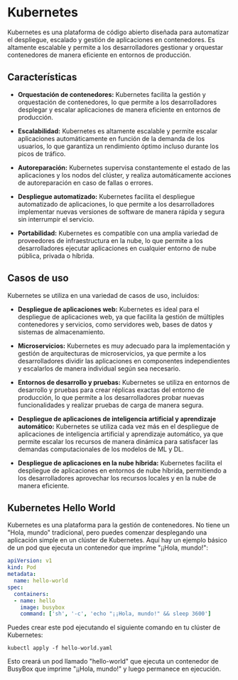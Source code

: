 # Kubernetes

Kubernetes es una plataforma de código abierto diseñada para automatizar el despliegue, escalado y gestión de aplicaciones en contenedores. Es altamente escalable y permite a los desarrolladores gestionar y orquestar contenedores de manera eficiente en entornos de producción.

## Características

- **Orquestación de contenedores:** Kubernetes facilita la gestión y orquestación de contenedores, lo que permite a los desarrolladores desplegar y escalar aplicaciones de manera eficiente en entornos de producción.

- **Escalabilidad:** Kubernetes es altamente escalable y permite escalar aplicaciones automáticamente en función de la demanda de los usuarios, lo que garantiza un rendimiento óptimo incluso durante los picos de tráfico.

- **Autoreparación:** Kubernetes supervisa constantemente el estado de las aplicaciones y los nodos del clúster, y realiza automáticamente acciones de autoreparación en caso de fallas o errores.

- **Despliegue automatizado:** Kubernetes facilita el despliegue automatizado de aplicaciones, lo que permite a los desarrolladores implementar nuevas versiones de software de manera rápida y segura sin interrumpir el servicio.

- **Portabilidad:** Kubernetes es compatible con una amplia variedad de proveedores de infraestructura en la nube, lo que permite a los desarrolladores ejecutar aplicaciones en cualquier entorno de nube pública, privada o híbrida.

## Casos de uso

Kubernetes se utiliza en una variedad de casos de uso, incluidos:

- **Despliegue de aplicaciones web:** Kubernetes es ideal para el despliegue de aplicaciones web, ya que facilita la gestión de múltiples contenedores y servicios, como servidores web, bases de datos y sistemas de almacenamiento.

- **Microservicios:** Kubernetes es muy adecuado para la implementación y gestión de arquitecturas de microservicios, ya que permite a los desarrolladores dividir las aplicaciones en componentes independientes y escalarlos de manera individual según sea necesario.

- **Entornos de desarrollo y pruebas:** Kubernetes se utiliza en entornos de desarrollo y pruebas para crear réplicas exactas del entorno de producción, lo que permite a los desarrolladores probar nuevas funcionalidades y realizar pruebas de carga de manera segura.

- **Despliegue de aplicaciones de inteligencia artificial y aprendizaje automático:** Kubernetes se utiliza cada vez más en el despliegue de aplicaciones de inteligencia artificial y aprendizaje automático, ya que permite escalar los recursos de manera dinámica para satisfacer las demandas computacionales de los modelos de ML y DL.

- **Despliegue de aplicaciones en la nube híbrida:** Kubernetes facilita el despliegue de aplicaciones en entornos de nube híbrida, permitiendo a los desarrolladores aprovechar los recursos locales y en la nube de manera eficiente.

## Kubernetes Hello World

Kubernetes es una plataforma para la gestión de contenedores. No tiene un "Hola, mundo" tradicional, pero puedes comenzar desplegando una aplicación simple en un clúster de Kubernetes. Aquí hay un ejemplo básico de un pod que ejecuta un contenedor que imprime "¡¡Hola, mundo!":

```yaml
apiVersion: v1
kind: Pod
metadata:
  name: hello-world
spec:
  containers:
  - name: hello
    image: busybox
    command: ['sh', '-c', 'echo "¡¡Hola, mundo!" && sleep 3600']
```

Puedes crear este pod ejecutando el siguiente comando en tu clúster de Kubernetes:

```
kubectl apply -f hello-world.yaml
```

Esto creará un pod llamado "hello-world" que ejecuta un contenedor de BusyBox que imprime "¡¡Hola, mundo!" y luego permanece en ejecución.